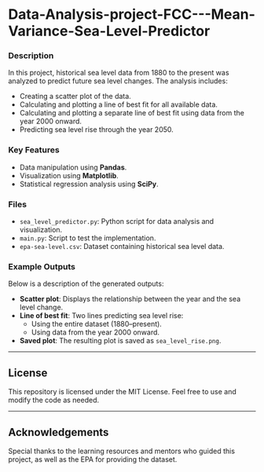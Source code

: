 # Data-Analysis-project-FCC---Mean-Variance-Sea-Level-Predictor

### Description
In this project, historical sea level data from 1880 to the present was analyzed to predict future sea level changes. The analysis includes:
- Creating a scatter plot of the data.
- Calculating and plotting a line of best fit for all available data.
- Calculating and plotting a separate line of best fit using data from the year 2000 onward.
- Predicting sea level rise through the year 2050.

### Key Features
- Data manipulation using **Pandas**.
- Visualization using **Matplotlib**.
- Statistical regression analysis using **SciPy**.

### Files
- `sea_level_predictor.py`: Python script for data analysis and visualization.
- `main.py`: Script to test the implementation.
- `epa-sea-level.csv`: Dataset containing historical sea level data.

### Example Outputs
Below is a description of the generated outputs:
- **Scatter plot**: Displays the relationship between the year and the sea level change.
- **Line of best fit**: Two lines predicting sea level rise:
  - Using the entire dataset (1880–present).
  - Using data from the year 2000 onward.
- **Saved plot**: The resulting plot is saved as `sea_level_rise.png`.

---

## License
This repository is licensed under the MIT License. Feel free to use and modify the code as needed.

---

## Acknowledgements
Special thanks to the learning resources and mentors who guided this project, as well as the EPA for providing the dataset.

